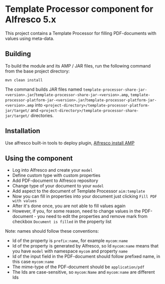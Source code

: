 Template Processor component for Alfresco 5.x
===============================================================

This project contains a Template Processor for filling PDF-documents 
with values using meta-data.

Building 
--------

To build the module and its AMP / JAR files, run the following command from the base
project directory:

    mvn clean install

The command builds JAR files named `template-processor-share-jar-<version>.jar`/`template-processor-share-jar-<version>.amp`,
`template-processor-platform-jar-<version>.jar`/`template-processor-platform-jar-<version>.amp`
  into `<project-directory>/template-processor-platform-jar/target/` and 
  `<project-directory>/template-processor-share-jar/target/` directories.

Installation 
------------

Use alfresco built-in tools to deploy plugin, 
[Alfresco install AMP](http://docs.alfresco.com/5.0/tasks/dev-extensions-tutorials-simple-module-install-amp.html)

Using the component
-------------------

- Log into Alfresco and create your `model`
- Define custom type with custom properties
- Add PDF-document to Alfresco repository
- Change type of your document to your `model`
- Add aspect to the document of Template Processor `aim:template`
- Now you can fill in properties into your document just clicking `Fill PDF with values`
- After it's done once, you are not able to fill values again
- However, if you, for some reason, need to change values in the PDF-document - 
    you need to edit the properties and remove mark from checkbox `Document is filled`
    in the property list

Note: names should follow these conventions:

- Id of the property is `prefix:name`, for example `mycom:name`
- Id of the property is generated by Alfresco, so Id `mycom:name` means that you 
    have `model` with namespace `mycom` and property `name`
- Id of the input field in the PDF-document should follow prefixed name, in this case `mycom:name`
- The mime-type of the PDF-document should be `application/pdf`
- The Ids are case-sensitive, so `mycom:Name` and `mycom:name` are different Ids